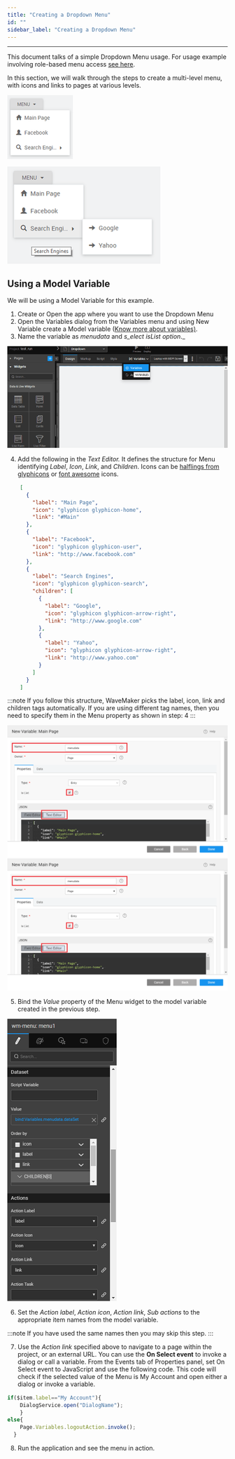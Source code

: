 ```yaml
---
title: "Creating a Dropdown Menu"
id: ""
sidebar_label: "Creating a Dropdown Menu"
---
```

---

This document talks of a simple Dropdown Menu usage. For usage example involving role-based menu access [see here](/learn/how-tos/restricting-menu-item-display-based-user-role/).

In this section, we will walk through the steps to create a multi-level menu, with icons and links to pages at various levels.

[![](/learn/assets/menu_run1.png)](/learn/assets/menu_run1.png) 

[![](/learn/assets/menu_run2.png)](/learn/assets/menu_run2.png) 

## Using a Model Variable

We will be using a Model Variable for this example.

1. Create or Open the app where you want to use the Dropdown Menu
2. Open the Variables dialog from the Variables menu and using New Variable create a Model variable ([Know more about variables)](/learn/app-development/variables/model-variable/).
3. Name the variable as _menudata_ and _s_elect _isList_ option_._ 

[![](/learn/assets/Dropdown_Var_create.png)](/learn/assets/Dropdown_Var_create.png)

4. Add the following in the _Text Editor._ It defines the structure for Menu identifying _Label_, _Icon_, _Link_, and _Children_. Icons can be [halflings from glyphicons](http://glyphicons.com/) or [font awesome](https://fortawesome.github.io/Font-Awesome/cheatsheet/) icons.

```json
    [
      {
        "label": "Main Page",
        "icon": "glyphicon glyphicon-home",
        "link": "#Main"
      },
      {
        "label": "Facebook",
        "icon": "glyphicon glyphicon-user",
        "link": "http://www.facebook.com"
      },
      {
        "label": "Search Engines",
        "icon": "glyphicon glyphicon-search",
        "children": [
          {
            "label": "Google",
            "icon": "glyphicon glyphicon-arrow-right",
            "link": "http://www.google.com"
          },
          {
            "label": "Yahoo",
            "icon": "glyphicon glyphicon-arrow-right",
            "link": "http://www.yahoo.com"
          }
        ]
      }
    ]
```

:::note
If you follow this structure, WaveMaker picks the label, icon, link and children tags automatically. If you are using different tag names, then you need to specify them in the Menu property as shown in step: 4
:::

[![](/learn/assets/fieldeditor.png)![](/learn/assets/fieldeditor.png)](/learn/assets/fieldeditor.png)

5. Bind the _Value_ property of the Menu widget to the model variable created in the previous step. 

[![](/learn/assets/menu_props.png)](/learn/assets/menu_props.png)

6. Set the _Action label_, _Action icon_, _Action link_, _Sub actions_ to the appropriate item names from the model variable. 

:::note
If you have used the same names then you may skip this step.
:::

7. Use the _Action link_ specified above to navigate to a page within the project, or an external URL. You can use the **On Select event** to invoke a dialog or call a variable. From the Events tab of Properties panel, set On Select event to JavaScript and use the following code. This code will check if the selected value of the Menu is My Account and open either a dialog or invoke a variable.

```js
if($item.label=="My Account"){
    DialogService.open("DialogName");
    }
else{
    Page.Variables.logoutAction.invoke();
  }
```

8. Run the application and see the menu in action.
